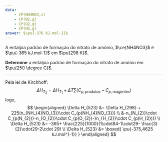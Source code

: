 ```yaml
---
data:
    - CP(NH4NO3,s)
    - CP(N2,g)
    - CP(O2,g)
    - CP(H2,g)
answer: $\pu{-376 kJ.mol-1}$
---
```


A entalpia padrão de formação do nitrato de amônio, $\ce{NH4NO3}$ é $\pu{-365 kJ.mol-1}$ em $\pu{298 K}$.

**Determine** a entalpia padrão de formação do nitrato de amônio em $\pu{250 \degree C}$.

---

Pela lei de Kirchhoff:
$$
    \Delta H_{T_{2}}=\Delta H_{T_{1}}+\Delta T\sum (C_{p,\text{produtos}}-C_{p, \text{reagentes}})
$$
logo,
$$
\begin{aligned}
    \Delta H_{523} &= 
        \Delta H_{298} + 225(n_{NH_{4}NO_{3}}\cdot C_{p(NH_{4}NO_{3})} \\ 
        &-n_{N_{2}}\cdot C_{p(N_{2})}-n_{O_{2}}\cdot C_{p(O_{2})-}n_{H_{2}}\cdot C_{p(H_{2})}) \\
    \Delta H_{523} &= -365+ \frac{225}{1000}(1\cdot84-1\cdot29- \frac{3}{2}\cdot29-2\cdot 29) \\
    \Delta H_{523} &= \boxed{ \pu{-375,4625 kJ.mol^{-1}} }
\end{aligned}
$$
